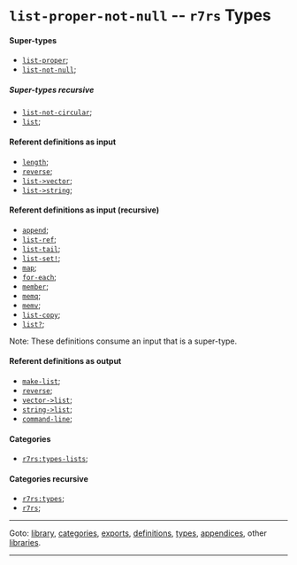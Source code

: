 

<a id='type__r7rs__list-proper-not-null'></a>

# `list-proper-not-null` -- `r7rs` Types


<a id='type__r7rs__list-proper-not-null__super-types'></a>

#### Super-types

 * [`list-proper`](../../r7rs/types/list-proper.md#type__r7rs__list-proper);
 * [`list-not-null`](../../r7rs/types/list-not-null.md#type__r7rs__list-not-null);


<a id='type__r7rs__list-proper-not-null__super-types-recursive'></a>

##### Super-types recursive

 * [`list-not-circular`](../../r7rs/types/list-not-circular.md#type__r7rs__list-not-circular);
 * [`list`](../../r7rs/types/list.md#type__r7rs__list);


<a id='type__r7rs__list-proper-not-null__referent-definitions-input'></a>

#### Referent definitions as input

 * [`length`](../../r7rs/definitions/length.md#definition__r7rs__length);
 * [`reverse`](../../r7rs/definitions/reverse.md#definition__r7rs__reverse);
 * [`list->vector`](../../r7rs/definitions/list-_3e_vector.md#definition__r7rs__list-_3e_vector);
 * [`list->string`](../../r7rs/definitions/list-_3e_string.md#definition__r7rs__list-_3e_string);


<a id='type__r7rs__list-proper-not-null__referent-definitions-input-recursive'></a>

#### Referent definitions as input (recursive)

 * [`append`](../../r7rs/definitions/append.md#definition__r7rs__append);
 * [`list-ref`](../../r7rs/definitions/list-ref.md#definition__r7rs__list-ref);
 * [`list-tail`](../../r7rs/definitions/list-tail.md#definition__r7rs__list-tail);
 * [`list-set!`](../../r7rs/definitions/list-set_21.md#definition__r7rs__list-set_21);
 * [`map`](../../r7rs/definitions/map.md#definition__r7rs__map);
 * [`for-each`](../../r7rs/definitions/for-each.md#definition__r7rs__for-each);
 * [`member`](../../r7rs/definitions/member.md#definition__r7rs__member);
 * [`memq`](../../r7rs/definitions/memq.md#definition__r7rs__memq);
 * [`memv`](../../r7rs/definitions/memv.md#definition__r7rs__memv);
 * [`list-copy`](../../r7rs/definitions/list-copy.md#definition__r7rs__list-copy);
 * [`list?`](../../r7rs/definitions/list_3f.md#definition__r7rs__list_3f);

Note:  These definitions consume an input that is a super-type.


<a id='type__r7rs__list-proper-not-null__referent-definitions-output'></a>

#### Referent definitions as output

 * [`make-list`](../../r7rs/definitions/make-list.md#definition__r7rs__make-list);
 * [`reverse`](../../r7rs/definitions/reverse.md#definition__r7rs__reverse);
 * [`vector->list`](../../r7rs/definitions/vector-_3e_list.md#definition__r7rs__vector-_3e_list);
 * [`string->list`](../../r7rs/definitions/string-_3e_list.md#definition__r7rs__string-_3e_list);
 * [`command-line`](../../r7rs/definitions/command-line.md#definition__r7rs__command-line);


<a id='type__r7rs__list-proper-not-null__categories'></a>

#### Categories

 * [`r7rs:types-lists`](../../r7rs/categories/r7rs_3a_types-lists.md#category__r7rs__r7rs_3a_types-lists);


<a id='type__r7rs__list-proper-not-null__categories-recursive'></a>

#### Categories recursive

 * [`r7rs:types`](../../r7rs/categories/r7rs_3a_types.md#category__r7rs__r7rs_3a_types);
 * [`r7rs`](../../r7rs/categories/r7rs.md#category__r7rs__r7rs);

----

Goto: [library](../../r7rs/_index.md#library__r7rs), [categories](../../r7rs/categories/_index.md#toc__r7rs__categories), [exports](../../r7rs/exports/_index.md#toc__r7rs__exports), [definitions](../../r7rs/definitions/_index.md#toc__r7rs__definitions), [types](../../r7rs/types/_index.md#toc__r7rs__types), [appendices](../../r7rs/appendices/_index.md#toc__r7rs__appendices), other [libraries](../../_libraries.md#toc__libraries).

----

